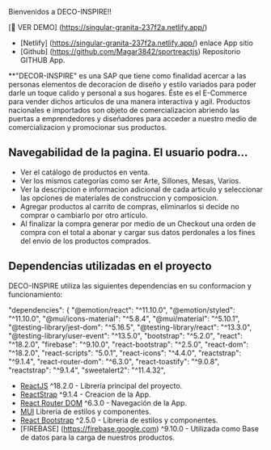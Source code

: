 Bienvenidos a DECO-INSPIRE!!

[︎🔗 VER DEMO] (https://singular-granita-237f2a.netlify.app/)
- [Netlify] (https://singular-granita-237f2a.netlify.app/) enlace App sitio
- [Github]  (https://github.com/Magar3842/sportreactjs) Repositorio GITHUB App.


**"DECOR-INSPIRE" es una SAP que tiene como finalidad acercar a las personas elementos de decoracion de diseño y estilo variados para poder darle un toque calido y personal a sus hogares. Éste es el E-Commerce para vender dichos articulos de una manera interactiva y agil.
Productos nacionales e importados son objeto de comercializacion abriendo las puertas a emprendedores y diseñadores para acceder a nuestro medio de comercializacion y promocionar sus productos.

## Navegabilidad de la pagina. El usuario podra...

- Ver el catálogo de productos en venta.
- Ver los mismos categorías como ser Arte, Sillones, Mesas, Varios.
- Ver la descripcion e informacion adicional de cada articulo y seleccionar las opciones de materiales de construccion y composicion.
- Agregar productos al carrito de compras, eliminarlos si decide no comprar o cambiarlo por otro articulo.
- Al finalizar la compra generar por medio de un Checkout una orden de compra con el total a abonar y cargar sus datos perdonales a los fines del envio de los productos comprados.


## Dependencias utilizadas en el proyecto

DECO-INSPIRE utiliza las siguientes dependencias en su conformacion y funcionamiento:

"dependencies": {
    "@emotion/react": "^11.10.0",
    "@emotion/styled": "^11.10.0",
    "@mui/icons-material": "^5.8.4",
    "@mui/material": "^5.10.1",
    "@testing-library/jest-dom": "^5.16.5",
    "@testing-library/react": "^13.3.0",
    "@testing-library/user-event": "^13.5.0",
    "bootstrap": "^5.2.0",
    "react": "^18.2.0",
    "firebase": "^9.10.0",
    "react-bootstrap": "^2.5.0",
    "react-dom": "^18.2.0",
    "react-scripts": "5.0.1",
    "react-icons": "^4.4.0",
    "reactstrap": "^9.1.4",
    "react-router-dom": "^6.3.0",
    "react-toastify": "^9.0.8",
    "reactstrap": "^9.1.4",
    "sweetalert2": "^11.4.32",

- [ReactJS](https://es.reactjs.org/) ^18.2.0 - Librería principal del proyecto.
- [ReactStrap](https://reactstrap.github.io/?path=/docs/home-installation--page) ^9.1.4 - Creacion de la App.
- [React Router DOM](https://reactrouter.com/docs/en/v6/getting-started/overview) ^6.3.0 - Navegación de la App.
- [MUI](https://mui.com/material-ui/getting-started/overview/) Libreria de estilos y componentes.
- [React Bootstrap](https://react-bootstrap.github.io/getting-started/introduction/) ^2.5.0 - Libreria de estilos y componentes.
- [FIREBASE] (https://firebase.google.com) ^9.10.0 - Utilizada como Base de datos para la carga de nuestros productos.

